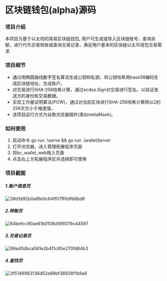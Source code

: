 # 区块链钱包(alpha)源码

### 项目介绍

本项目为基于以太坊的简易区块链钱包, 用户可生成或导入区块链账号，查询余额，进行代币交易转账或查询交易记录，满足用户基本的区块链以太币钱包交易需求

### 项目细节

- 通过用椭圆曲线数字签名算法生成公钥和私钥，将公钥哈希用base58编码生成区块链地址，生成账户。
- 对交易进行SHA-256哈希计算，通过ecdsa.Sign对交易进行签名，以验证发送方的身份和交易数据。
- 实现工作量证明算法(POW)，通过对当前区块进行SHA-256哈希计算除以2的256次方小于难度值。
- 该项目运行方式为谷歌浏览器插件(类似metaMask)。

### 如何使用

1. 启动命令 go run .\serve && go run .\walletServer
2. 打开浏览器，进入管理拓展程序页面
3. 将bc_wallet_web拖入页面
4. 点击右上方拓展程序区并选择即可使用

### 项目截图
##### 1.账户信息页
![38d1d92b0a8fe0c64ff07ff0dfb8bd6](https://github.com/chudaxian300/bc-wallet-alpha/assets/81302819/de640030-fbd4-4b1b-b406-6fe6e924ff93)
##### 2.转账页
![64befcc90ae61b0108d166079c44597](https://github.com/chudaxian300/bc-wallet-alpha/assets/81302819/64c7e4aa-da82-4264-9c07-808fd22c9664)
##### 3.交易记录页
![98a40dbca581e2b411c85e270fd64b3](https://github.com/chudaxian300/bc-wallet-alpha/assets/81302819/f50dcec0-6c3c-41dc-b6e1-2f0562380d44)
##### 4.查找页
![3f5148983136d52e89bf38928f1b8a6](https://github.com/chudaxian300/bc-wallet-alpha/assets/81302819/ad5bcd77-f178-486e-a723-b0fc6981d22d)
